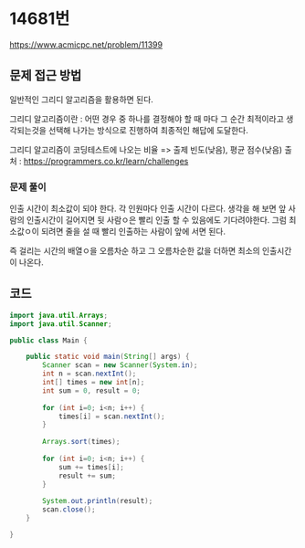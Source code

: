 # 14681번

https://www.acmicpc.net/problem/11399

## 문제 접근 방법

일반적인 그리디 알고리즘을 활용하면 된다.

그리디 알고리즘이란 : 어떤  경우 중 하나를 결정해야 할 때 마다 그 순간 최적이라고 생각되는것을
                    선택해 나가는 방식으로 진행하여 최종적인 해답에 도달한다.

그리디 알고리즘이 코딩테스트에 나오는 비율 => 출제 빈도(낮음), 평균 점수(낮음)
출처 : https://programmers.co.kr/learn/challenges

### 문제 풀이

인출 시간이 최소값이 되야 한다. 각 인원마다 인출 시간이 다르다.
생각을 해 보면 앞 사람의 인출시간이 길어지면 뒷 사람ㅇ은 빨리 인출 할 수 있음에도 기다려야한다.
그럼 최소값ㅇ이 되려면 줄을 설 때 빨리 인출하는 사람이 앞에 서면 된다.

즉 걸리는 시간의 배열ㅇ을 오름차순 하고 그 오름차순한 값을 더하면 최소의 인출시간이 나온다.

## 코드

```java
import java.util.Arrays;
import java.util.Scanner;

public class Main {

	public static void main(String[] args) {
		Scanner scan = new Scanner(System.in);
		int n = scan.nextInt();
		int[] times = new int[n];
		int sum = 0, result = 0;
		
		for (int i=0; i<n; i++) {
			times[i] = scan.nextInt();
		}
		
		Arrays.sort(times);
		
		for (int i=0; i<n; i++) {
			sum += times[i];
			result += sum;
		}
		
		System.out.println(result);
		scan.close();
	}

}
```